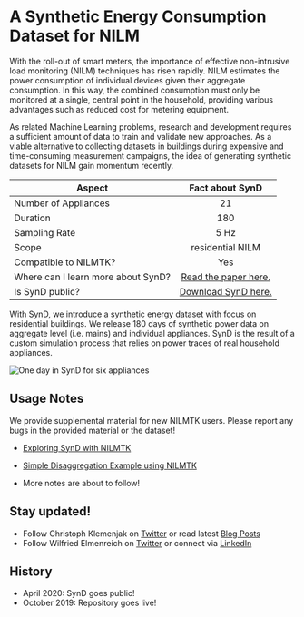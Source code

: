 # A Synthetic Energy Consumption Dataset for NILM

With the roll-out of smart meters, the importance of effective non-intrusive load monitoring (NILM) techniques has risen rapidly. NILM
estimates the power consumption of individual devices given their aggregate consumption. In this way, the combined consumption must only be
monitored at a single, central point in the household, providing various
advantages such as reduced cost for metering equipment.

As related Machine Learning problems, research and development requires a sufficient amount of data to train and validate new approaches. As a viable alternative to collecting datasets in buildings during expensive and time-consuming measurement campaigns, the idea of generating synthetic datasets for NILM gain momentum recently.

| Aspect       |   Fact about SynD        |
| ------------- |:-------------:|
| Number of Appliances      | 21 |
| Duration     | 180      |  
| Sampling Rate | 5 Hz    |
| Scope | residential NILM   |
| Compatible to NILMTK? |  Yes   |
| Where can I learn more about SynD? |  [Read the paper here.](https://www.nature.com/articles/s41597-020-0434-6)   |
| Is SynD public? | [Download SynD here.](https://springernature.figshare.com/collections/SynD_A_Synthetic_Energy_Dataset_for_Non-Intrusive_Load_Monitoring_in_Households/4716179)|

With SynD, we introduce a synthetic energy dataset with focus on residential buildings. We release 180 days of synthetic power data on aggregate level (i.e. mains) and individual appliances. SynD is the result of a custom simulation process that relies on power traces of real household appliances.

![One day in SynD for six appliances](img/github.png)

## Usage Notes

We provide supplemental material for new NILMTK users. Please report any bugs in the provided material or the dataset!

* [Exploring SynD with NILMTK](examples/synd_exploration.ipynb)

* [Simple Disaggregation Example using NILMTK](examples/simple_disaggregation.ipynb)

* More notes are about to follow!

## Stay updated!

* Follow Christoph Klemenjak on [Twitter](https://twitter.com/CKlemenjak) or read latest [Blog Posts](https://klemenjak.github.io/)
* Follow Wilfried Elmenreich on [Twitter](https://twitter.com/elmenreich) or connect via [LinkedIn](https://www.linkedin.com/in/wilfriedelmenreich/)

## History

* April 2020: SynD goes public!
* October 2019: Repository goes live!
